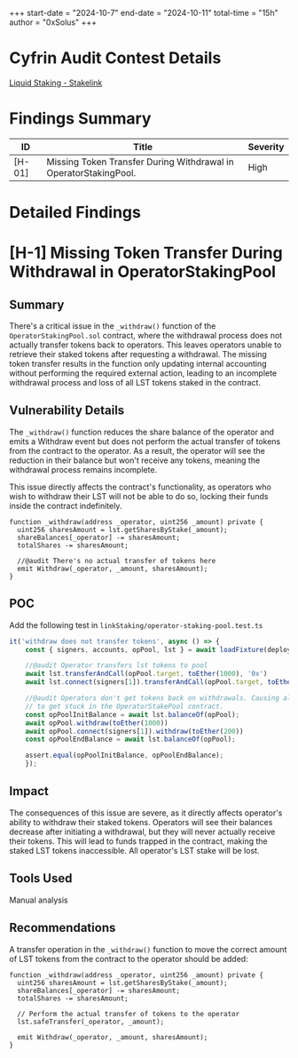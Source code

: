 +++
start-date = "2024-10-7"
end-date = "2024-10-11"
total-time = "15h"
author = "0xSolus"
+++

# Cyfrin Audit Contest Details 
[Liquid Staking - Stakelink](https://codehawks.cyfrin.io/c/2024-09-stakelink)  

# Findings Summary

| ID     | Title                                                                    | Severity 
| ------ | ------------------------------------------------------------------------ | -------- 
| [H-01] | Missing Token Transfer During Withdrawal in OperatorStakingPool.         | High     

# Detailed Findings


# [H-1] Missing Token Transfer During Withdrawal in OperatorStakingPool

## Summary

There's a critical issue in the `_withdraw()` function of the `OperatorStakingPool.sol` contract, where the withdrawal process does not actually transfer tokens back to operators. This leaves operators unable to retrieve their staked tokens after requesting a withdrawal. The missing token transfer results in the function only updating internal accounting without performing the required external action, leading to an incomplete withdrawal process and loss of all LST tokens staked in the contract.

## Vulnerability Details

The `_withdraw()` function reduces the share balance of the operator and emits a Withdraw event but does not perform the actual transfer of tokens from the contract to the operator. As a result, the operator will see the reduction in their balance but won't receive any tokens, meaning the withdrawal process remains incomplete.

This issue directly affects the contract's functionality, as operators who wish to withdraw their LST will not be able to do so, locking their funds inside the contract indefinitely.

```Solidity
function _withdraw(address _operator, uint256 _amount) private {
  uint256 sharesAmount = lst.getSharesByStake(_amount);
  shareBalances[_operator] -= sharesAmount;
  totalShares -= sharesAmount;

  //@audit There's no actual transfer of tokens here
  emit Withdraw(_operator, _amount, sharesAmount);
}
```

## POC 
Add the following test in `linkStaking/operator-staking-pool.test.ts`
```javascript
it('withdraw does not transfer tokens', async () => {
    const { signers, accounts, opPool, lst } = await loadFixture(deployFixture)

    //@audit Operator transfers lst tokens to pool
    await lst.transferAndCall(opPool.target, toEther(1000), '0x')
    await lst.connect(signers[1]).transferAndCall(opPool.target, toEther(500), '0x')

    //@audit Operators don't get tokens back on withdrawals. Causing all LST tokens
    // to get stuck in the OperatorStakePool contract.
    const opPoolInitBalance = await lst.balanceOf(opPool);
    await opPool.withdraw(toEther(1000))
    await opPool.connect(signers[1]).withdraw(toEther(200))
    const opPoolEndBalance = await lst.balanceOf(opPool);

    assert.equal(opPoolInitBalance, opPoolEndBalance);
    });

```

## Impact

The consequences of this issue are severe, as it directly affects operator's ability to withdraw their staked tokens. Operators will see their balances decrease after initiating a withdrawal, but they will never actually receive their tokens. This will lead to funds trapped in the contract, making the staked LST tokens inaccessible. All operator's LST stake will be lost.

## Tools Used

Manual analysis 

## Recommendations

A transfer operation in the `_withdraw()` function to move the correct amount of LST tokens from the contract to the operator should be added:\
    &#x20;  &#x20;

```Solidity
function _withdraw(address _operator, uint256 _amount) private {
  uint256 sharesAmount = lst.getSharesByStake(_amount);
  shareBalances[_operator] -= sharesAmount;
  totalShares -= sharesAmount;

  // Perform the actual transfer of tokens to the operator
  lst.safeTransfer(_operator, _amount);

  emit Withdraw(_operator, _amount, sharesAmount);
}

```

